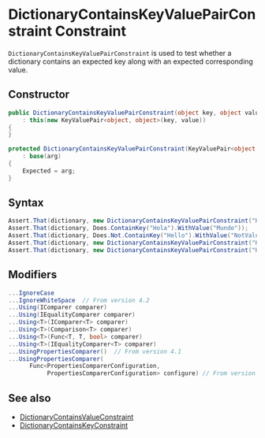 # DictionaryContainsKeyValuePairConstraint Constraint

`DictionaryContainsKeyValuePairConstraint` is used to test whether a dictionary
contains an expected key along with an expected corresponding value.

## Constructor

```csharp
public DictionaryContainsKeyValuePairConstraint(object key, object value)
    : this(new KeyValuePair<object, object>(key, value))
{
}

protected DictionaryContainsKeyValuePairConstraint(KeyValuePair<object, object> arg)
    : base(arg)
{
    Expected = arg;
}
```

## Syntax

```csharp
Assert.That(dictionary, new DictionaryContainsKeyValuePairConstraint("Hi", "Universe"));
Assert.That(dictionary, Does.ContainKey("Hola").WithValue("Mundo"));
Assert.That(dictionary, Does.Not.ContainKey("Hello").WithValue("NotValue"));
Assert.That(dictionary, new DictionaryContainsKeyValuePairConstraint("HI", "UNIVERSE").IgnoreCase);
Assert.That(dictionary, new DictionaryContainsKeyValuePairConstraint("HI", "UNIVERSE").Using<string>((x, y) => string.Compare(x, y, StringComparison.CurrentCultureIgnoreCase)));
```

## Modifiers

```csharp
...IgnoreCase
...IgnoreWhiteSpace  // From version 4.2
...Using(IComparer comparer)
...Using(IEqualityComparer comparer)
...Using<T>(IComparer<T> comparer)
...Using<T>(Comparison<T> comparer)
...Using<T>(Func<T, T, bool> comparer)
...Using<T>(IEqualityComparer<T> comparer)
...UsingPropertiesComparer()  // From version 4.1
...UsingPropertiesComparer(
      Func<PropertiesComparerConfiguration,
           PropertiesComparerConfiguration> configure) // From version 4.4
```

## See also

* [DictionaryContainsValueConstraint](DictionaryContainsValueConstraint.md)
* [DictionaryContainsKeyConstraint](DictionaryContainsKeyConstraint.md)
